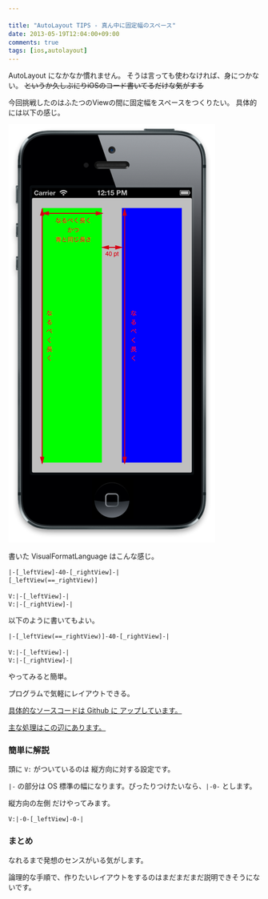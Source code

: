 ```yaml
---

title: "AutoLayout TIPS - 真ん中に固定幅のスペース"
date: 2013-05-19T12:04:00+09:00
comments: true
tags: [ios,autolayout]
---
```


AutoLayout になかなか慣れません。
そうは言っても使わなければ、身につかない。
<del>というか久しぶにりiOSのコード書いてるだけな気がする</del>

今回挑戦したのはふたつのViewの間に固定幅をスペースをつくりたい。
具体的には以下の感じ。

![autolayout](/images/autolayout-fixed-center.png)

書いた VisualFormatLanguage はこんな感じ。

```
|-[_leftView]-40-[_rightView]-|
[_leftView(==_rightView)]

V:|-[_leftView]-|
V:|-[_rightView]-|
```

以下のように書いてもよい。

```
|-[_leftView(==_rightView)]-40-[_rightView]-|

V:|-[_leftView]-|
V:|-[_rightView]-|
```

やってみると簡単。

プログラムで気軽にレイアウトできる。

[具体的なソースコードは Github に アップしています。](https://github.com/eiel/AutoLayoutTip1)

[主な処理はこの辺にあります。](https://github.com/eiel/AutoLayoutTip1/blob/master/AutolayoutTip1/ALViewController.m#L44-L66)

### 簡単に解説

頭に `V:` がついているのは 縦方向に対する設定です。

`|-` の部分は OS 標準の幅になります。ぴったりつけたいなら、`|-0-` とします。

縦方向の左側 だけやってみます。
```
V:|-0-[_leftView]-0-|
```

### まとめ

なれるまで発想のセンスがいる気がします。

論理的な手順で、作りたいレイアウトをするのはまだまだまだ説明できそうにないです。
